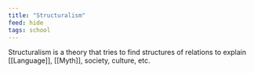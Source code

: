 ```yaml
---
title: "Structuralism"
feed: hide
tags: school
---
```


Structuralism is a theory that tries to find structures of relations to explain [[Language]], [[Myth]], society, culture, etc.
